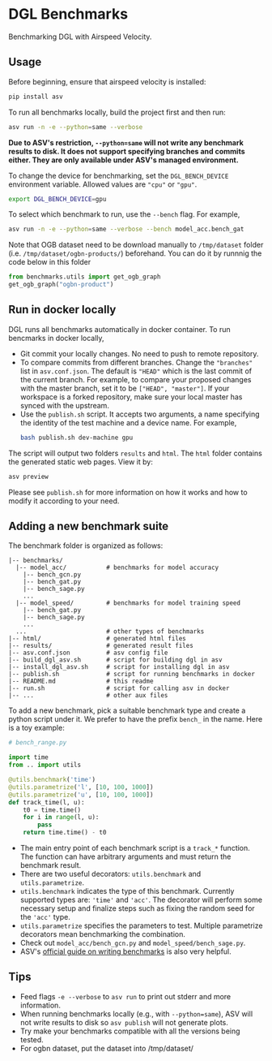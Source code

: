 DGL Benchmarks
====

Benchmarking DGL with Airspeed Velocity.

Usage
---

Before beginning, ensure that airspeed velocity is installed:

```bash
pip install asv
```

To run all benchmarks locally, build the project first and then run:

```bash
asv run -n -e --python=same --verbose
```

**Due to ASV's restriction, `--python=same` will not write any benchmark results
to disk. It does not support specifying branches and commits either. They are only
available under ASV's managed environment.**

To change the device for benchmarking, set the `DGL_BENCH_DEVICE` environment variable.
Allowed values are `"cpu"` or `"gpu"`.

```bash
export DGL_BENCH_DEVICE=gpu
```

To select which benchmark to run, use the `--bench` flag. For example,

```bash
asv run -n -e --python=same --verbose --bench model_acc.bench_gat
```

Note that OGB dataset need to be download manually to `/tmp/dataset` folder (i.e. `/tmp/dataset/ogbn-products/`) beforehand. 
You can do it by runnnig the code below in this folder
```python
from benchmarks.utils import get_ogb_graph
get_ogb_graph("ogbn-product")
```

Run in docker locally
---

DGL runs all benchmarks automatically in docker container. To run bencmarks in docker locally,

* Git commit your locally changes. No need to push to remote repository.
* To compare commits from different branches. Change the `"branches"` list in `asv.conf.json`.
  The default is `"HEAD"` which is the last commit of the current branch. For example, to
  compare your proposed changes with the master branch, set it to be `["HEAD", "master"]`.
  If your workspace is a forked repository, make sure your local master has synced with
  the upstream.
* Use the `publish.sh` script. It accepts two arguments, a name specifying the identity of
  the test machine and a device name. For example,
  ```bash
  bash publish.sh dev-machine gpu
  ```

The script will output two folders `results` and `html`. The `html` folder contains the
generated static web pages. View it by:

```bash
asv preview
```

Please see `publish.sh` for more information on how it works and how to modify it according
to your need.

Adding a new benchmark suite
---

The benchmark folder is organized as follows:

```
|-- benchmarks/
  |-- model_acc/           # benchmarks for model accuracy
    |-- bench_gcn.py
    |-- bench_gat.py
    |-- bench_sage.py
    ...
  |-- model_speed/         # benchmarks for model training speed
    |-- bench_gat.py
    |-- bench_sage.py
    ...
  ...                      # other types of benchmarks
|-- html/                  # generated html files
|-- results/               # generated result files
|-- asv.conf.json          # asv config file
|-- build_dgl_asv.sh       # script for building dgl in asv
|-- install_dgl_asv.sh     # script for installing dgl in asv
|-- publish.sh             # script for running benchmarks in docker
|-- README.md              # this readme
|-- run.sh                 # script for calling asv in docker
|-- ...                    # other aux files
```

To add a new benchmark, pick a suitable benchmark type and create a python script under
it. We prefer to have the prefix `bench_` in the name. Here is a toy example:

```python
# bench_range.py

import time
from .. import utils

@utils.benchmark('time')
@utils.parametrize('l', [10, 100, 1000])
@utils.parametrize('u', [10, 100, 1000])
def track_time(l, u):
    t0 = time.time()
    for i in range(l, u):
        pass
    return time.time() - t0
```

* The main entry point of each benchmark script is a `track_*` function. The function
  can have arbitrary arguments and must return the benchmark result.
* There are two useful decorators: `utils.benchmark` and `utils.parametrize`.
* `utils.benchmark` indicates the type of this benchmark. Currently supported types are:
  `'time'` and `'acc'`. The decorator will perform some necessary setup and finalize
  steps such as fixing the random seed for the `'acc'` type.
* `utils.parametrize` specifies the parameters to test.
  Multiple parametrize decorators mean benchmarking the combination.
* Check out `model_acc/bench_gcn.py` and `model_speed/bench_sage.py`.
* ASV's [official guide on writing benchmarks](https://asv.readthedocs.io/en/stable/writing_benchmarks.html)
  is also very helpful.


Tips
----
* Feed flags `-e --verbose` to `asv run` to print out stderr and more information.
* When running benchmarks locally (e.g., with `--python=same`), ASV will not write results to disk
  so `asv publish` will not generate plots.
* Try make your benchmarks compatible with all the versions being tested.
* For ogbn dataset, put the dataset into /tmp/dataset/
